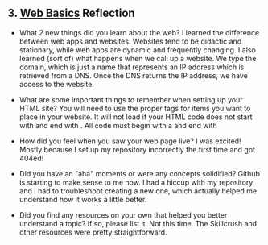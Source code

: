 ## 3. [Web Basics](3_web_basics/readme.md) Reflection

* What 2 new things did you learn about the web?
	I learned the difference between web apps and websites.  Websites tend to be didactic and stationary, while web apps are dynamic and frequently changing.  I also learned (sort of) what happens when we call up a website.  We type the domain, which is just a name that represents an IP address which is retrieved from a DNS.  Once the DNS returns the IP address, we have access to the website.

* What are some important things to remember when setting up your HTML site?
	You will need to use the proper tags for items you want to place in your website.  It will not load if your HTML code does not start with <html> and end with </html>. All code must begin with a <tag> and end with </tag>

* How did you feel when you saw your web page live?
	I was excited! Mostly because I set up my repository incorrectly the first time and got 404ed! 

* Did you have an "aha" moments or were any concepts solidified?
	Github is starting to make sense to me now.  I had a hiccup with my repository and I had to troubleshoot creating a new one, which actually helped me understand how it works a little better.
* Did you find any resources on your own that helped you better understand a topic? If so, please list it.
	Not this time.  The Skillcrush and other resources were pretty straightforward.